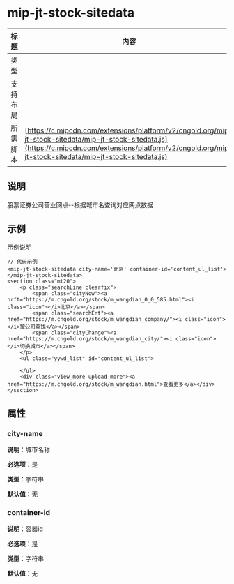 # mip-jt-stock-sitedata

标题|内容
----|----
类型|
支持布局|
所需脚本| [https://c.mipcdn.com/extensions/platform/v2/cngold.org/mip-jt-stock-sitedata/mip-jt-stock-sitedata.js](https://c.mipcdn.com/extensions/platform/v2/cngold.org/mip-jt-stock-sitedata/mip-jt-stock-sitedata.js)

## 说明

股票证券公司营业网点--根据城市名查询对应网点数据

## 示例

示例说明

```
// 代码示例
<mip-jt-stock-sitedata city-name='北京' container-id='content_ul_list'></mip-jt-stock-sitedata>
<section class="mt20">
	<p class="searchLine clearfix">
		<span class="cityNow"><a hrft="https://m.cngold.org/stock/m_wangdian_0_0_585.html"><i class="icon"></i>北京</a></span>
		<span class="searchEnt"><a href="https://m.cngold.org/stock/m_wangdian_company/"><i class="icon"></i>按公司查找</a></span>
		<span class="cityChange"><a href="https://m.cngold.org/stock/m_wangdian_city/"><i class="icon"></i>切换城市</a></span>
	</p>
	<ul class="yywd_list" id="content_ul_list">
	
	</ul>
	<div class="view_more upload-more"><a href="https://m.cngold.org/stock/m_wangdian.html">查看更多</a></div>
</section>
```

## 属性

### city-name

**说明**：城市名称

**必选项**：是

**类型**：字符串

**默认值**：无

### container-id

**说明**：容器id

**必选项**：是

**类型**：字符串

**默认值**：无
